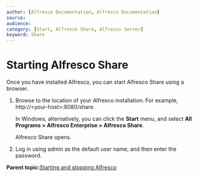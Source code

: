 ```yaml
---
author: [Alfresco Documentation, Alfresco Documentation]
source: 
audience: 
category: [Start, Alfresco Share, Alfresco Server]
keyword: Share
---
```


# Starting Alfresco Share

Once you have installed Alfresco, you can start Alfresco Share using a browser.

1.  Browse to the location of your Alfresco installation. For example, http://<your-host\>:8080/share.

    In Windows, alternatively, you can click the **Start** menu, and select **All Programs \> Alfresco Enterprise \> Alfresco Share**.

    Alfresco Share opens.

2.  Log in using admin as the default user name, and then enter the password.


**Parent topic:**[Starting and stopping Alfresco](../concepts/start-stop-intro.md)

